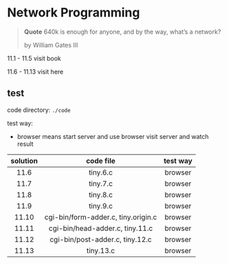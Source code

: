 # Network Programming

> **Quote**
> 640k is enough for anyone, and by the way, what’s a network?
> 
> by William Gates III

11.1 - 11.5 visit book

11.6 - 11.13 visit here

## test

code directory: `./code`

test way:
- browser means start server and use browser visit server and watch result

|solution|code file|test way|
|:------:|:-------:|:------:|
|11.6|tiny.6.c|browser|
|11.7|tiny.7.c|browser|
|11.8|tiny.8.c|browser|
|11.9|tiny.9.c|browser|
|11.10|cgi-bin/form-adder.c, tiny.origin.c|browser|
|11.11|cgi-bin/head-adder.c, tiny.11.c|browser|
|11.12|cgi-bin/post-adder.c, tiny.12.c|browser|
|11.13|tiny.13.c|browser|

